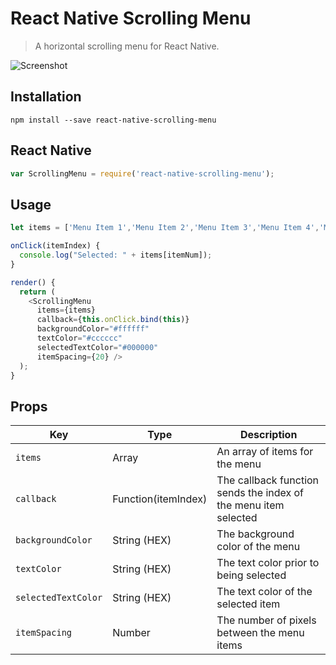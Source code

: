 # React Native Scrolling Menu
> A horizontal scrolling menu for React Native.

![Screenshot](https://drive.google.com/uc?export=view&id=0BwAfqxmTWrImakRNWTBZZklBNmc)

## Installation
`npm install --save react-native-scrolling-menu`

## React Native
```JavaScript
var ScrollingMenu = require('react-native-scrolling-menu');
```

## Usage
```JavaScript
let items = ['Menu Item 1','Menu Item 2','Menu Item 3','Menu Item 4','Menu Item 5'];

onClick(itemIndex) {
  console.log("Selected: " + items[itemNum]);
}

render() {
  return (
    <ScrollingMenu
      items={items}
      callback={this.onClick.bind(this)}
      backgroundColor="#ffffff"
      textColor="#cccccc"
      selectedTextColor="#000000"
      itemSpacing={20} />
  );
}
```

## Props
|Key |Type |Description |
|--- |--- |--- |
|`items`|Array|An array of items for the menu|
|`callback`|Function(itemIndex)|The callback function sends the index of the menu item selected|
|`backgroundColor`|String (HEX)|The background color of the menu|
|`textColor`|String (HEX)|The text color prior to being selected|
|`selectedTextColor`|String (HEX)|The text color of the selected item|
|`itemSpacing`|Number|The number of pixels between the menu items|
